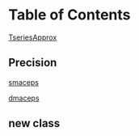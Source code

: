 # Table of Contents
[TseriesApprox](https://github.com/nicoleefleming/math4610/blob/master/softwareManual/Pages/TseriesApprox.md)
## Precision
[smaceps](https://github.com/nicoleefleming/math4610/blob/master/softwareManual/Pages/smaceps.md)

[dmaceps](https://github.com/nicoleefleming/math4610/blob/master/softwareManual/Pages/dmaceps.md)
## new class

